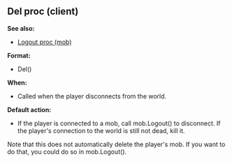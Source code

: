 ## Del proc (client)
**See also:**
*   [Logout proc (mob)](/mob/proc/Logout)
<!-- -->
**Format:**
*   Del()
<!-- -->
**When:**
*   Called when the player disconnects from the world.
<!-- -->
**Default action:**
*   If the player is connected to a mob, call mob.Logout() to
    disconnect. If the player\'s connection to the world is still not
    dead, kill it.


Note that this does not automatically delete the player\'s mob.
If you want to do that, you could do so in mob.Logout().